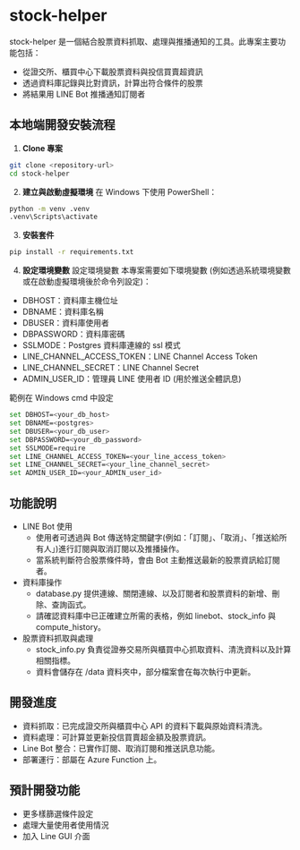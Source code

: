 # stock-helper

stock-helper 是一個結合股票資料抓取、處理與推播通知的工具。此專案主要功能包括：

- 從證交所、櫃買中心下載股票資料與投信買賣超資訊
- 透過資料庫記錄與比對資訊，計算出符合條件的股票
- 將結果用 LINE Bot 推播通知訂閱者

## 本地端開發安裝流程

1. **Clone 專案**

```bash
git clone <repository-url>
cd stock-helper
```

2. **建立與啟動虛擬環境**
   在 Windows 下使用 PowerShell：

```bash
python -m venv .venv
.venv\Scripts\activate
```

3. **安裝套件**

```bash
pip install -r requirements.txt
```

4. **設定環境變數**
   設定環境變數
   本專案需要如下環境變數 (例如透過系統環境變數或在啟動虛擬環境後於命令列設定)：

- DBHOST：資料庫主機位址
- DBNAME：資料庫名稱
- DBUSER：資料庫使用者
- DBPASSWORD：資料庫密碼
- SSLMODE：Postgres 資料庫連線的 ssl 模式
- LINE_CHANNEL_ACCESS_TOKEN：LINE Channel Access Token
- LINE_CHANNEL_SECRET：LINE Channel Secret
- ADMIN_USER_ID：管理員 LINE 使用者 ID (用於推送全體訊息)

範例在 Windows cmd 中設定

```bash
set DBHOST=<your_db_host>
set DBNAME=<postgres>
set DBUSER=<your_db_user>
set DBPASSWORD=<your_db_password>
set SSLMODE=require
set LINE_CHANNEL_ACCESS_TOKEN=<your_line_access_token>
set LINE_CHANNEL_SECRET=<your_line_channel_secret>
set ADMIN_USER_ID=<your_ADMIN_user_id>
```

## 功能說明

- LINE Bot 使用
  - 使用者可透過與 Bot 傳送特定關鍵字(例如：「訂閱」、「取消」、「推送給所有人」)進行訂閱與取消訂閱以及推播操作。
  - 當系統判斷符合股票條件時，會由 Bot 主動推送最新的股票資訊給訂閱者。
- 資料庫操作
  - database.py 提供連線、關閉連線、以及訂閱者和股票資料的新增、刪除、查詢函式。
  - 請確認資料庫中已正確建立所需的表格，例如 linebot、stock_info 與 compute_history。
- 股票資料抓取與處理
  - stock_info.py 負責從證券交易所與櫃買中心抓取資料、清洗資料以及計算相關指標。
  - 資料會儲存在 /data 資料夾中，部分檔案會在每次執行中更新。

## 開發進度

- 資料抓取：已完成證交所與櫃買中心 API 的資料下載與原始資料清洗。
- 資料處理：可計算並更新投信買賣超金額及股票資訊。
- Line Bot 整合：已實作訂閱、取消訂閱和推送訊息功能。
- 部署運行：部屬在 Azure Function 上。

## 預計開發功能

- 更多樣篩選條件設定
- 處理大量使用者使用情況
- 加入 Line GUI 介面
